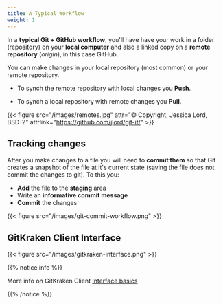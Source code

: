 ```yaml
---
title: A Typical Workflow
weight: 1
---
```


In a **typical Git + GitHub workflow**, you'll have have your work in a folder (repository) on your **<i class="fa fa-laptop" aria-hidden="true"></i> local computer** and also a linked copy on a **<i class="fa fa-cloud" aria-hidden="true"></i> remote repository** (_origin_), in this case GitHub.

You can make changes in your <i class="fa fa-laptop" aria-hidden="true"></i> local repository (most common) or your <i class="fa fa-cloud" aria-hidden="true"></i> remote repository.

- To synch the <i class="fa fa-cloud" aria-hidden="true"></i> remote repository with local changes you **Push**. 

- To synch a <i class="fa fa-laptop" aria-hidden="true"></i> local repository with remote changes you **Pull**.


{{< figure src="/images/remotes.jpg" attr="© Copyright, Jessica Lord, BSD-2" attrlink="https://github.com/jlord/git-it/" >}}


## Tracking changes

After you make changes to a file you will need to **commit them** so that Git creates a snapshot of the file at it's current state (saving the file does not commit the changes to git). To this you:

- **Add** the file to the **staging** area
- Write an **informative commit message**
- **Commit** the changes


{{< figure src="/images/git-commit-workflow.png" >}}

## GitKraken Client Interface

{{< figure src="/images/gitkraken-interface.png" >}}


{{% notice info %}}

More info on GitKraken Client [Interface basics](https://support.gitkraken.com/start-here/interface/)

{{% /notice %}}

